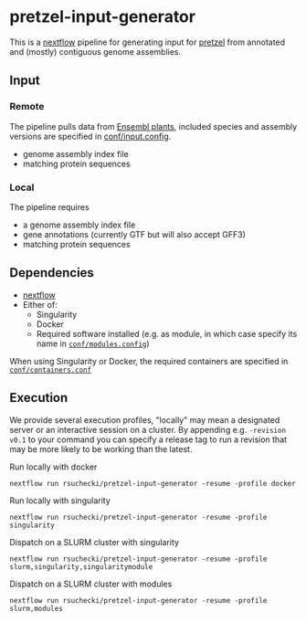 # pretzel-input-generator

This is a [nextflow](https://www.nextflow.io) pipeline for generating input for [pretzel](https://github.com/plantinformatics/pretzel) from annotated and (mostly) contiguous genome assemblies. 

## Input



### Remote

The pipeline pulls data from [Ensembl plants](https://plants.ensembl.org/index.html), included species and assembly versions are specified in [conf/input.config](conf/input.config). 

* genome assembly index file 
* matching protein sequences 

### Local

The pipeline requires 

* a genome assembly index file
* gene annotations (currently GTF but will also accept GFF3)
* matching protein sequences

## Dependencies

* [nextflow](https://www.nextflow.io) 
* Either of:
  * Singularity
  * Docker
  * Required software installed (e.g. as module, in which case specify its name in [`conf/modules.config`](conf/modules.config)) 

When using Singularity or Docker, the required containers are specified in [`conf/containers.conf`](conf/containers.config)
 
<!-- [MMSeqs2](https://github.com/soedinglab/mmseqs2) -->


## Execution

We provide several execution profiles, "locally" may mean a designated server or an interactive session on a cluster. By appending  e.g. `-revision v0.1` to your command you can specify a release tag to run a revision that may be more likely to be working than the latest.

Run locally with docker

```
nextflow run rsuchecki/pretzel-input-generator -resume -profile docker
```

Run locally with singularity

```
nextflow run rsuchecki/pretzel-input-generator -resume -profile singularity
```

Dispatch on a SLURM cluster with singularity

```
nextflow run rsuchecki/pretzel-input-generator -resume -profile slurm,singularity,singularitymodule
```

Dispatch on a SLURM cluster with modules

```
nextflow run rsuchecki/pretzel-input-generator -resume -profile slurm,modules
```